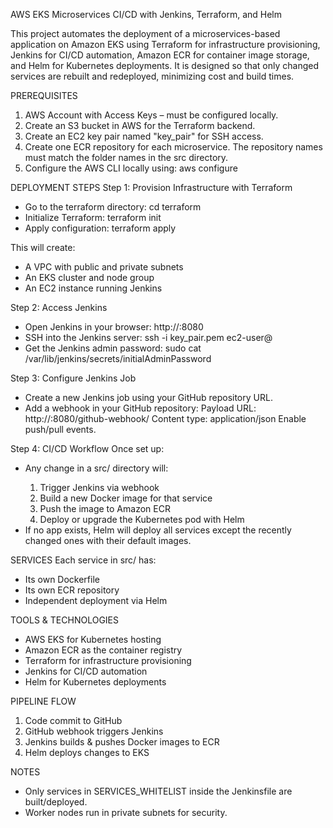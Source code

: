 AWS EKS Microservices CI/CD with Jenkins, Terraform, and Helm

This project automates the deployment of a microservices-based application on Amazon EKS using Terraform for infrastructure provisioning, Jenkins for CI/CD automation, Amazon ECR for container image storage, and Helm for Kubernetes deployments.
It is designed so that only changed services are rebuilt and redeployed, minimizing cost and build times.

PREREQUISITES
1. AWS Account with Access Keys – must be configured locally.
2. Create an S3 bucket in AWS for the Terraform backend.
3. Create an EC2 key pair named "key_pair" for SSH access.
4. Create one ECR repository for each microservice. The repository names must match the folder names in the src directory.
5. Configure the AWS CLI locally using: aws configure

DEPLOYMENT STEPS
Step 1: Provision Infrastructure with Terraform
- Go to the terraform directory: cd terraform
- Initialize Terraform: terraform init
- Apply configuration: terraform apply

This will create:
- A VPC with public and private subnets
- An EKS cluster and node group
- An EC2 instance running Jenkins

Step 2: Access Jenkins
- Open Jenkins in your browser: http://<jenkins-server-ip>:8080
- SSH into the Jenkins server: ssh -i key_pair.pem ec2-user@<jenkins-server-ip>
- Get the Jenkins admin password: sudo cat /var/lib/jenkins/secrets/initialAdminPassword

Step 3: Configure Jenkins Job
- Create a new Jenkins job using your GitHub repository URL.
- Add a webhook in your GitHub repository:
  Payload URL: http://<jenkins-server-ip>:8080/github-webhook/
  Content type: application/json
  Enable push/pull events.

Step 4: CI/CD Workflow
Once set up:
- Any change in a src/<service> directory will:
  1. Trigger Jenkins via webhook
  2. Build a new Docker image for that service
  3. Push the image to Amazon ECR
  4. Deploy or upgrade the Kubernetes pod with Helm
- If no app exists, Helm will deploy all services except the recently changed ones with their default images.

SERVICES
Each service in src/ has:
- Its own Dockerfile
- Its own ECR repository
- Independent deployment via Helm

TOOLS & TECHNOLOGIES
- AWS EKS for Kubernetes hosting
- Amazon ECR as the container registry
- Terraform for infrastructure provisioning
- Jenkins for CI/CD automation
- Helm for Kubernetes deployments

PIPELINE FLOW
1. Code commit to GitHub
2. GitHub webhook triggers Jenkins
3. Jenkins builds & pushes Docker images to ECR
4. Helm deploys changes to EKS

NOTES
- Only services in SERVICES_WHITELIST inside the Jenkinsfile are built/deployed.
- Worker nodes run in private subnets for security.
